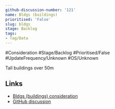 ```yaml
---
github-discussion-number: '121'
name: Bldgs (buildings)
prioritised: 'False'
slug: bldgs
stage: Backlog
tags:
- Tag/Data
---
```


#Consideration #Stage/Backlog #Prioritised/False #UpdateFrequency/Unknown #OS/Unknown

Tall buildings over 50m

## Links

* [Bldgs (buildings) consideration](https://design.planning.data.gov.uk/planning-consideration/bldgs)
* [GitHub discussion](https://github.com/digital-land/data-standards-backlog/discussions/121)